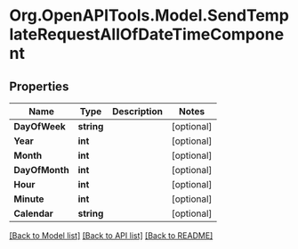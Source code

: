 # Org.OpenAPITools.Model.SendTemplateRequestAllOfDateTimeComponent

## Properties

Name | Type | Description | Notes
------------ | ------------- | ------------- | -------------
**DayOfWeek** | **string** |  | [optional] 
**Year** | **int** |  | [optional] 
**Month** | **int** |  | [optional] 
**DayOfMonth** | **int** |  | [optional] 
**Hour** | **int** |  | [optional] 
**Minute** | **int** |  | [optional] 
**Calendar** | **string** |  | [optional] 

[[Back to Model list]](../README.md#documentation-for-models) [[Back to API list]](../README.md#documentation-for-api-endpoints) [[Back to README]](../README.md)

